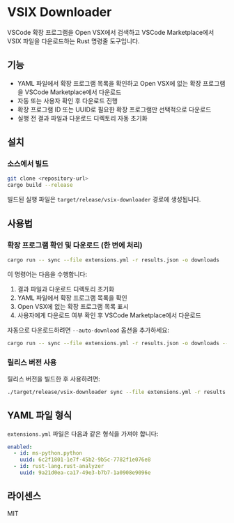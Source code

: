 # VSIX Downloader

VSCode 확장 프로그램을 Open VSX에서 검색하고 VSCode Marketplace에서 VSIX 파일을 다운로드하는 Rust 명령줄 도구입니다.

## 기능

- YAML 파일에서 확장 프로그램 목록을 확인하고 Open VSX에 없는 확장 프로그램을 VSCode Marketplace에서 다운로드
- 자동 또는 사용자 확인 후 다운로드 진행
- 확장 프로그램 ID 또는 UUID로 필요한 확장 프로그램만 선택적으로 다운로드
- 실행 전 결과 파일과 다운로드 디렉토리 자동 초기화

## 설치

### 소스에서 빌드

```bash
git clone <repository-url>
cargo build --release
```

빌드된 실행 파일은 `target/release/vsix-downloader` 경로에 생성됩니다.

## 사용법

### 확장 프로그램 확인 및 다운로드 (한 번에 처리)

```bash
cargo run -- sync --file extensions.yml -r results.json -o downloads
```

이 명령어는 다음을 수행합니다:
1. 결과 파일과 다운로드 디렉토리 초기화
2. YAML 파일에서 확장 프로그램 목록을 확인
3. Open VSX에 없는 확장 프로그램 목록 표시
4. 사용자에게 다운로드 여부 확인 후 VSCode Marketplace에서 다운로드

자동으로 다운로드하려면 `--auto-download` 옵션을 추가하세요:

```bash
cargo run -- sync --file extensions.yml -r results.json -o downloads --auto-download
```

### 릴리스 버전 사용

릴리스 버전을 빌드한 후 사용하려면:

```bash
./target/release/vsix-downloader sync --file extensions.yml -r results.json -o downloads
```



## YAML 파일 형식

`extensions.yml` 파일은 다음과 같은 형식을 가져야 합니다:

```yaml
enabled:
  - id: ms-python.python
    uuid: 6c2f1801-1e7f-45b2-9b5c-7782f1e076e8
  - id: rust-lang.rust-analyzer
    uuid: 9a21d0ea-ca17-49e3-b7b7-1a0908e9096e
```

## 라이센스

MIT
